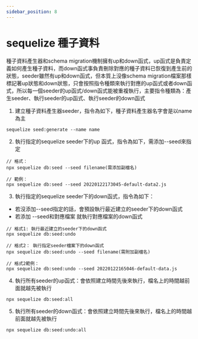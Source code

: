 ```yaml
---
sidebar_position: 8
---
```


# sequelize 種子資料
種子資料產生器和schema migration機制擁有up和down函式，up函式是負責定義如何產生種子資料，而down函式事負責刪除對應的種子資料已恢復到產生前的狀態，seeder雖然有up和down函式，但本質上沒像schema migration檔案那樣標記著up狀態和down狀態，只會按照指令種類來執行對應的up函式或者down函式，所以每一個seeder的up函式/down函式能被重複執行，主要指令種類為：產生seeder、執行seeder的up函式、執行seeder的down函式
1. 建立種子資料產生器seeder，指令為如下，種子資料產生器名字會是以name為主
```
sequelize seed:generate --name name
```
2. 執行指定的sequelize seeder下的up 函式，指令為如下，需添加--seed來指定
```
// 格式：
npx sequelize db:seed --seed filename(需添加副檔名)

// 範例：
npx sequelize db:seed --seed 20220122173045-default-data2.js
```
3. 執行指定的sequelize seeder下的down函式，指令為如下：
  - 若沒添加--seed指定的話，會預設執行最近建立的seeder下的down函式
  - 若添加 --seed和對應檔案 就執行對應檔案的down函式
```
// 格式1: 執行最近建立的seeder下的down函式
npx sequelize db:seed:undo

// 格式2： 執行指定seeder檔案下的down函式
npx sequelize db:seed:undo --seed filename(需附加副檔名)

// 格式2範例：
npx sequelize db:seed:undo --seed 20220122165046-default-data.js
```

4. 執行所有seeder的up函式：會依照建立時間先後來執行，檔名上的時間越前面就越先被執行
```
npx sequelize db:seed:all
```

5. 執行所有seeder的down函式：會依照建立時間先後來執行，檔名上的時間越前面就越先被執行
```
npx sequelize db:seed:undo:all
```